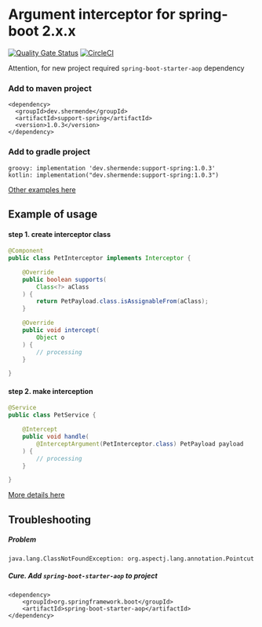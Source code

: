 # Argument interceptor for spring-boot 2.x.x

[![Quality Gate Status](https://sonarcloud.io/api/project_badges/measure?project=shermende_dev.shermende.support-spring&metric=alert_status)](https://sonarcloud.io/dashboard?id=shermende_dev.shermende.support-spring)
[![CircleCI](https://circleci.com/gh/shermende/dev.shermende.support-spring.svg?style=svg)](https://circleci.com/gh/shermende/dev.shermende.support-spring)

Attention, for new project required `spring-boot-starter-aop` dependency
### Add to maven project

```
<dependency>
  <groupId>dev.shermende</groupId>
  <artifactId>support-spring</artifactId>
  <version>1.0.3</version>
</dependency>
```
### Add to gradle project

```
groovy: implementation 'dev.shermende:support-spring:1.0.3'
kotlin: implementation("dev.shermende:support-spring:1.0.3")
```
[Other examples here](https://mvnrepository.com/artifact/dev.shermende/support-spring)
## Example of usage

#### step 1. create interceptor class
```java
@Component
public class PetInterceptor implements Interceptor {

    @Override
    public boolean supports(
        Class<?> aClass
    ) {
        return PetPayload.class.isAssignableFrom(aClass);
    }

    @Override
    public void intercept(
        Object o
    ) {
        // processing
    }

}
```
#### step 2. make interception
```java
@Service
public class PetService {

    @Intercept
    public void handle(
        @InterceptArgument(PetInterceptor.class) PetPayload payload
    ) {
        // processing
    }

}
```
[More details here](https://github.com/shermende/dev.shermende.pet.dms-backend/blob/develop/src/main/java/dev/shermende/pet/dms/service/unit/impl/UnitServiceImpl.java#L114)
 
## Troubleshooting
##### Problem
```$xslt
java.lang.ClassNotFoundException: org.aspectj.lang.annotation.Pointcut
```
##### Cure. Add `spring-boot-starter-aop` to project
```$xslt
<dependency>
    <groupId>org.springframework.boot</groupId>
    <artifactId>spring-boot-starter-aop</artifactId>
</dependency>
```
